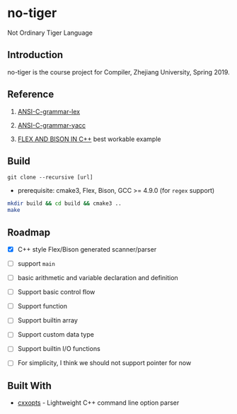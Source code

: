# no-tiger
Not Ordinary Tiger Language

## Introduction

no-tiger is the course project for Compiler, Zhejiang University, Spring 2019.

## Reference

1. [ANSI-C-grammar-lex](http://www.quut.com/c/ANSI-C-grammar-l-2011.html)

2. [ANSI-C-grammar-yacc](http://www.quut.com/c/ANSI-C-grammar-y-2011.html)

3. [FLEX AND BISON IN C++](http://www.jonathanbeard.io/tutorials/FlexBisonC++) best workable example

## Build
```
git clone --recursive [url]
```

- prerequisite: cmake3, Flex, Bison, GCC >= 4.9.0 (for `regex` support)

```bash
mkdir build && cd build && cmake3 ..
make
```

## Roadmap

- [x] C++ style Flex/Bison generated scanner/parser

- [ ] support `main`

- [ ] basic arithmetic and variable declaration and definition

- [ ] Support basic control flow

- [ ] Support function

- [ ] Support builtin array

- [ ] Support custom data type

- [ ] Support builtin I/O functions

- [ ] For simplicity, I think we should not support pointer for now

## Built With

- [cxxopts](https://github.com/jarro2783/cxxopts) - Lightweight C++ command line option parser
